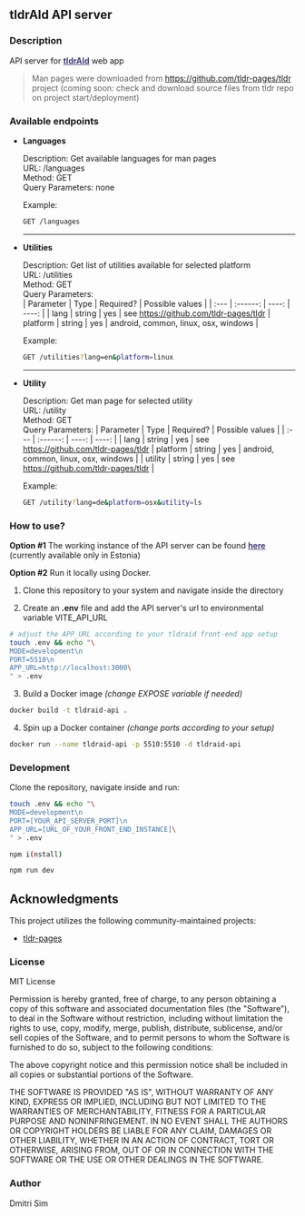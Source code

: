 ## tldrAId API server

### Description

API server for <a style="color:#413e77; font-weight: bold" href="https://gitlab.com/dsim/tldraid">tldrAId</a> web app

> Man pages were downloaded from https://github.com/tldr-pages/tldr project (coming soon: check and download source files from tldr repo on project start/deployment)

### Available endpoints

- **Languages**

  Description: Get available languages for man pages  
  URL: /languages  
  Method: GET  
  Query Parameters: none

  Example:

  ```sh
  GET /languages
  ```

  <hr>

- **Utilities**

  Description: Get list of utilities available for selected platform  
  URL: /utilities  
  Method: GET  
  Query Parameters:  
  | Parameter | Type | Required? | Possible values |
  | :--- | :------: | ----: | ----: |
  | lang | string | yes | see https://github.com/tldr-pages/tldr
  | platform | string | yes | android, common, linux, osx, windows |

  Example:

  ```sh
  GET /utilities?lang=en&platform=linux
  ```

    <hr>

- **Utility**

  Description: Get man page for selected utility  
  URL: /utility  
  Method: GET  
  Query Parameters:
  | Parameter | Type | Required? | Possible values |
  | :--- | :------: | ----: | ----: |
  | lang | string | yes | see https://github.com/tldr-pages/tldr
  | platform | string | yes | android, common, linux, osx, windows |
  | utility | string | yes | see https://github.com/tldr-pages/tldr |

  Example:

  ```sh
  GET /utility?lang=de&platform=osx&utility=ls
  ```

### How to use?

**Option #1**
The working instance of the API server can be found <a style="color:#413e77; font-weight: bold" href="https://tldraidapi.simlabs.dev">here</a> (currently available only in Estonia)

**Option #2**
Run it locally using Docker.

1. Clone this repository to your system and navigate inside the directory

2. Create an **.env** file and add the API server's url to environmental variable VITE_API_URL

```sh
# adjust the APP_URL according to your tldraid front-end app setup
touch .env && echo "\
MODE=development\n
PORT=5510\n
APP_URL=http://localhost:3000\
" > .env
```

3. Build a Docker image _(change EXPOSE variable if needed)_

```sh
docker build -t tldraid-api .
```

4. Spin up a Docker container _(change ports according to your setup)_

```sh
docker run --name tldraid-api -p 5510:5510 -d tldraid-api
```

### Development

Clone the repository, navigate inside and run:

```sh
touch .env && echo "\
MODE=development\n
PORT=[YOUR_API_SERVER_PORT]\n
APP_URL=[URL_OF_YOUR_FRONT_END_INSTANCE]\
" > .env

npm i(nstall)

npm run dev
```

## Acknowledgments

This project utilizes the following community-maintained projects:

- [tldr-pages](https://github.com/tldr-pages/tldr)

### License

MIT License

Permission is hereby granted, free of charge, to any person obtaining a copy
of this software and associated documentation files (the "Software"), to deal
in the Software without restriction, including without limitation the rights
to use, copy, modify, merge, publish, distribute, sublicense, and/or sell
copies of the Software, and to permit persons to whom the Software is
furnished to do so, subject to the following conditions:

The above copyright notice and this permission notice shall be included in all
copies or substantial portions of the Software.

THE SOFTWARE IS PROVIDED "AS IS", WITHOUT WARRANTY OF ANY KIND, EXPRESS OR
IMPLIED, INCLUDING BUT NOT LIMITED TO THE WARRANTIES OF MERCHANTABILITY,
FITNESS FOR A PARTICULAR PURPOSE AND NONINFRINGEMENT. IN NO EVENT SHALL THE
AUTHORS OR COPYRIGHT HOLDERS BE LIABLE FOR ANY CLAIM, DAMAGES OR OTHER
LIABILITY, WHETHER IN AN ACTION OF CONTRACT, TORT OR OTHERWISE, ARISING FROM,
OUT OF OR IN CONNECTION WITH THE SOFTWARE OR THE USE OR OTHER DEALINGS IN THE
SOFTWARE.

### Author

Dmitri Sim
